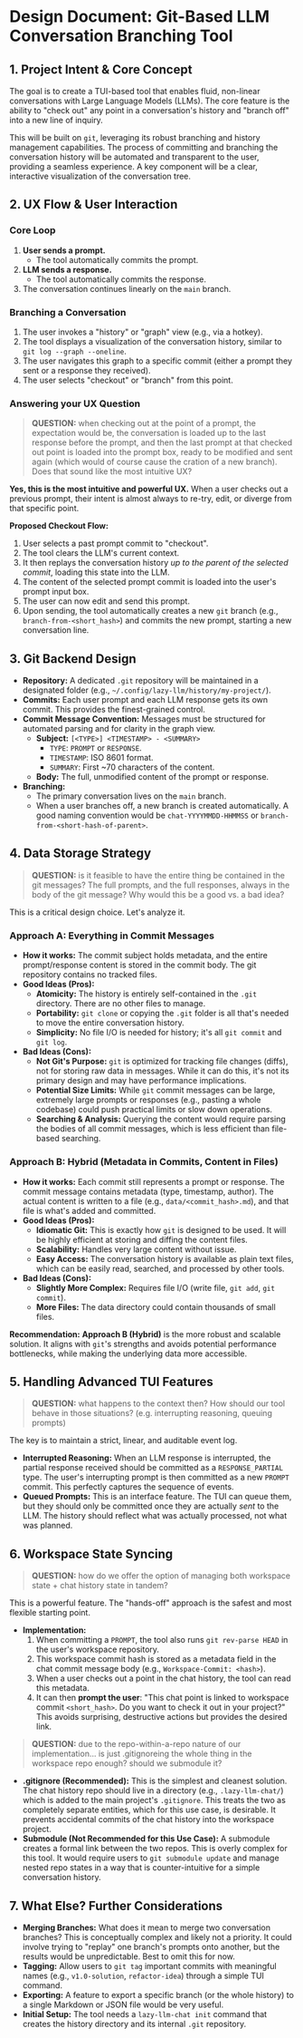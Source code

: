 
# Design Document: Git-Based LLM Conversation Branching Tool

## 1. Project Intent & Core Concept

The goal is to create a TUI-based tool that enables fluid, non-linear conversations with Large Language Models (LLMs). The core feature is the ability to "check out" any point in a conversation's history and "branch off" into a new line of inquiry.

This will be built on `git`, leveraging its robust branching and history management capabilities. The process of committing and branching the conversation history will be automated and transparent to the user, providing a seamless experience. A key component will be a clear, interactive visualization of the conversation tree.

## 2. UX Flow & User Interaction

### Core Loop
1.  **User sends a prompt.**
    -   The tool automatically commits the prompt.
2.  **LLM sends a response.**
    -   The tool automatically commits the response.
3.  The conversation continues linearly on the `main` branch.

### Branching a Conversation
1.  The user invokes a "history" or "graph" view (e.g., via a hotkey).
2.  The tool displays a visualization of the conversation history, similar to `git log --graph --oneline`.
3.  The user navigates this graph to a specific commit (either a prompt they sent or a response they received).
4.  The user selects "checkout" or "branch" from this point.

### Answering your UX Question
> **QUESTION:** when checking out at the point of a prompt, the expectation would be, the conversation is loaded up to the last response before the prompt, and then the last prompt at that checked out point is loaded into the prompt box, ready to be modified and sent again (which would of course cause the cration of a new branch). Does that sound like the most intuitive UX?

**Yes, this is the most intuitive and powerful UX.** When a user checks out a previous prompt, their intent is almost always to re-try, edit, or diverge from that specific point.

**Proposed Checkout Flow:**
1.  User selects a past prompt commit to "checkout".
2.  The tool clears the LLM's current context.
3.  It then replays the conversation history *up to the parent of the selected commit*, loading this state into the LLM.
4.  The content of the selected prompt commit is loaded into the user's prompt input box.
5.  The user can now edit and send this prompt.
6.  Upon sending, the tool automatically creates a new `git` branch (e.g., `branch-from-<short_hash>`) and commits the new prompt, starting a new conversation line.

## 3. Git Backend Design

-   **Repository:** A dedicated `.git` repository will be maintained in a designated folder (e.g., `~/.config/lazy-llm/history/my-project/`).
-   **Commits:** Each user prompt and each LLM response gets its own commit. This provides the finest-grained control.
-   **Commit Message Convention:** Messages must be structured for automated parsing and for clarity in the graph view.
    -   **Subject:** `[<TYPE>] <TIMESTAMP> - <SUMMARY>`
        -   `TYPE`: `PROMPT` or `RESPONSE`.
        -   `TIMESTAMP`: ISO 8601 format.
        -   `SUMMARY`: First ~70 characters of the content.
    -   **Body:** The full, unmodified content of the prompt or response.
-   **Branching:**
    -   The primary conversation lives on the `main` branch.
    -   When a user branches off, a new branch is created automatically. A good naming convention would be `chat-YYYYMMDD-HHMMSS` or `branch-from-<short-hash-of-parent>`.

## 4. Data Storage Strategy

> **QUESTION:** is it feasible to have the entire thing be contained in the git messages? The full prompts, and the full responses, always in the body of the git message? Why would this be a good vs. a bad idea?

This is a critical design choice. Let's analyze it.

### Approach A: Everything in Commit Messages

-   **How it works:** The commit subject holds metadata, and the entire prompt/response content is stored in the commit body. The git repository contains no tracked files.
-   **Good Ideas (Pros):**
    -   **Atomicity:** The history is entirely self-contained in the `.git` directory. There are no other files to manage.
    -   **Portability:** `git clone` or copying the `.git` folder is all that's needed to move the entire conversation history.
    -   **Simplicity:** No file I/O is needed for history; it's all `git commit` and `git log`.
-   **Bad Ideas (Cons):**
    -   **Not Git's Purpose:** `git` is optimized for tracking file changes (diffs), not for storing raw data in messages. While it can do this, it's not its primary design and may have performance implications.
    -   **Potential Size Limits:** While `git` commit messages can be large, extremely large prompts or responses (e.g., pasting a whole codebase) could push practical limits or slow down operations.
    -   **Searching & Analysis:** Querying the content would require parsing the bodies of all commit messages, which is less efficient than file-based searching.

### Approach B: Hybrid (Metadata in Commits, Content in Files)

-   **How it works:** Each commit still represents a prompt or response. The commit message contains metadata (type, timestamp, author). The actual content is written to a file (e.g., `data/<commit_hash>.md`), and that file is what's added and committed.
-   **Good Ideas (Pros):**
    -   **Idiomatic Git:** This is exactly how `git` is designed to be used. It will be highly efficient at storing and diffing the content files.
    -   **Scalability:** Handles very large content without issue.
    -   **Easy Access:** The conversation history is available as plain text files, which can be easily read, searched, and processed by other tools.
-   **Bad Ideas (Cons):**
    -   **Slightly More Complex:** Requires file I/O (write file, `git add`, `git commit`).
    -   **More Files:** The data directory could contain thousands of small files.

**Recommendation:** **Approach B (Hybrid)** is the more robust and scalable solution. It aligns with `git`'s strengths and avoids potential performance bottlenecks, while making the underlying data more accessible.

## 5. Handling Advanced TUI Features

> **QUESTION:** what happens to the context then? How should our tool behave in those situations? (e.g. interrupting reasoning, queuing prompts)

The key is to maintain a strict, linear, and auditable event log.
-   **Interrupted Reasoning:** When an LLM response is interrupted, the partial response received should be committed as a `RESPONSE_PARTIAL` type. The user's interrupting prompt is then committed as a new `PROMPT` commit. This perfectly captures the sequence of events.
-   **Queued Prompts:** This is an interface feature. The TUI can queue them, but they should only be committed once they are actually *sent* to the LLM. The history should reflect what was actually processed, not what was planned.

## 6. Workspace State Syncing

> **QUESTION:** how do we offer the option of managing both workspace state + chat history state in tandem?

This is a powerful feature. The "hands-off" approach is the safest and most flexible starting point.

-   **Implementation:**
    1.  When committing a `PROMPT`, the tool also runs `git rev-parse HEAD` in the user's workspace repository.
    2.  This workspace commit hash is stored as a metadata field in the chat commit message body (e.g., `Workspace-Commit: <hash>`).
    3.  When a user checks out a point in the chat history, the tool can read this metadata.
    4.  It can then **prompt the user**: "This chat point is linked to workspace commit `<short_hash>`. Do you want to check it out in your project?" This avoids surprising, destructive actions but provides the desired link.

> **QUESTION:** due to the repo-within-a-repo nature of our implementation... is just .gitignoreing the whole thing in the workspace repo enough? should we submodule it?

-   **.gitignore (Recommended):** This is the simplest and cleanest solution. The chat history repo should live in a directory (e.g., `.lazy-llm-chat/`) which is added to the main project's `.gitignore`. This treats the two as completely separate entities, which for this use case, is desirable. It prevents accidental commits of the chat history into the workspace project.
-   **Submodule (Not Recommended for this Use Case):** A submodule creates a formal link between the two repos. This is overly complex for this tool. It would require users to `git submodule update` and manage nested repo states in a way that is counter-intuitive for a simple conversation history.

## 7. What Else? Further Considerations

-   **Merging Branches:** What does it mean to merge two conversation branches? This is conceptually complex and likely not a priority. It could involve trying to "replay" one branch's prompts onto another, but the results would be unpredictable. Best to omit this for now.
-   **Tagging:** Allow users to `git tag` important commits with meaningful names (e.g., `v1.0-solution`, `refactor-idea`) through a simple TUI command.
-   **Exporting:** A feature to export a specific branch (or the whole history) to a single Markdown or JSON file would be very useful.
-   **Initial Setup:** The tool needs a `lazy-llm-chat init` command that creates the history directory and its internal `.git` repository.
